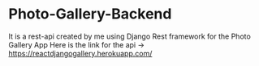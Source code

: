 # Photo-Gallery-Backend
It is a rest-api created by me using Django Rest framework for the Photo Gallery App
Here is the link for the api -> https://reactdjangogallery.herokuapp.com/

